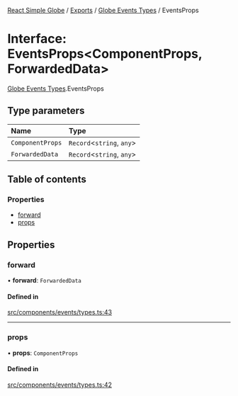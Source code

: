 [React Simple Globe](../README.md) / [Exports](../modules.md) / [Globe Events Types](../modules/Globe_Events_Types.md) / EventsProps

# Interface: EventsProps<ComponentProps, ForwardedData\>

[Globe Events Types](../modules/Globe_Events_Types.md).EventsProps

## Type parameters

| Name | Type |
| :------ | :------ |
| `ComponentProps` | `Record`<`string`, `any`\> |
| `ForwardedData` | `Record`<`string`, `any`\> |

## Table of contents

### Properties

- [forward](Globe_Events_Types.EventsProps.md#forward)
- [props](Globe_Events_Types.EventsProps.md#props)

## Properties

### forward

• **forward**: `ForwardedData`

#### Defined in

[src/components/events/types.ts:43](https://github.com/Gaushao/d3-react-globe/blob/4f7a1a2/src/components/events/types.ts#L43)

___

### props

• **props**: `ComponentProps`

#### Defined in

[src/components/events/types.ts:42](https://github.com/Gaushao/d3-react-globe/blob/4f7a1a2/src/components/events/types.ts#L42)
